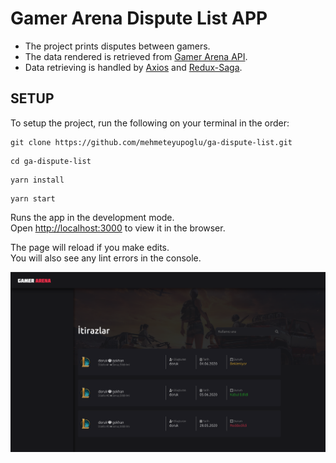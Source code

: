 # Gamer Arena Dispute List APP

- The project prints disputes between gamers. <br/>
- The data rendered is retrieved from [Gamer Arena API](https://api.staging.gamerarena.com/disputes/). <br />
- Data retrieving is handled by [Axios](https://github.com/axios/axios) and [Redux-Saga](https://redux-saga.js.org/).


## SETUP

To setup the project, run the following on your terminal in the order: 

```
git clone https://github.com/mehmeteyupoglu/ga-dispute-list.git
```

```
cd ga-dispute-list
```

```
yarn install
```

```
yarn start
```

Runs the app in the development mode.<br />
Open [http://localhost:3000](http://localhost:3000) to view it in the browser.

The page will reload if you make edits.<br />
You will also see any lint errors in the console.

![Alt text](ga-dispute-list/public/ss.png?raw=true "Title")